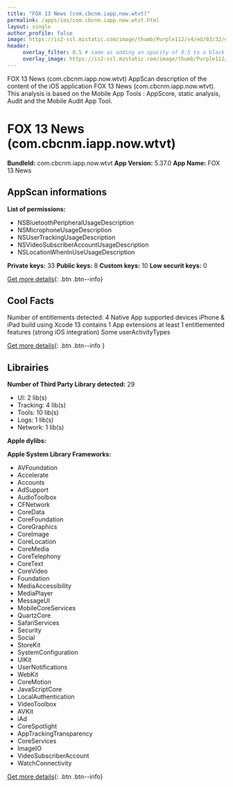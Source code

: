 ```yaml
---
title: "FOX 13 News (com.cbcnm.iapp.now.wtvt)"
permalink: /apps/ios/com.cbcnm.iapp.now.wtvt.html
layout: single
author_profile: false
image: https://is2-ssl.mzstatic.com/image/thumb/Purple112/v4/ed/03/32/ed03327b-1a54-1578-f432-4da9c734d182/FTS-AppIcon-1x_U007emarketing-0-7-0-sRGB-0-85-220.jpeg/512x512bb.jpg
header: 
     overlay_filter: 0.5 # same as adding an opacity of 0.5 to a black background
     overlay_image: https://is2-ssl.mzstatic.com/image/thumb/Purple112/v4/ed/03/32/ed03327b-1a54-1578-f432-4da9c734d182/FTS-AppIcon-1x_U007emarketing-0-7-0-sRGB-0-85-220.jpeg/512x512bb.jpg
---
```

FOX 13 News (com.cbcnm.iapp.now.wtvt) AppScan description of the content of the iOS application FOX 13 News (com.cbcnm.iapp.now.wtvt). This analysis is based on the Mobile App Tools : AppScore, static analysis, Audit and the Mobile Audit App Tool.

# FOX 13 News (com.cbcnm.iapp.now.wtvt)

**BundleId:** com.cbcnm.iapp.now.wtvt
**App Version:** 5.37.0
**App Name:** FOX 13 News


## AppScan informations 

**List of permissions:** 
- NSBluetoothPeripheralUsageDescription
- NSMicrophoneUsageDescription
- NSUserTrackingUsageDescription
- NSVideoSubscriberAccountUsageDescription
- NSLocationWhenInUseUsageDescription
  
  
**Private keys:** 33
**Public keys:** 8
**Custom keys:** 10
**Low securit keys:** 0
  
[Get more details](/pricing.html){: .btn .btn--info}

## Cool Facts

Number of entitlements detected: 4
Native App
supported devices iPhone & iPad
build using Xcode 13
contains 1 App extensions
at least 1 entitlemented features (strong iOS integration)
Some userActivityTypes
  
[Get more details](/pricing.html){: .btn .btn--info }

## Librairies 
**Number of Third Party Library detected:** 29
- UI: 2 lib(s)
- Tracking: 4 lib(s)
- Tools: 10 lib(s)
- Logs: 1 lib(s)
- Network: 1 lib(s)


**Apple dylibs:**


**Apple System Library Frameworks:**
- AVFoundation
- Accelerate
- Accounts
- AdSupport
- AudioToolbox
- CFNetwork
- CoreData
- CoreFoundation
- CoreGraphics
- CoreImage
- CoreLocation
- CoreMedia
- CoreTelephony
- CoreText
- CoreVideo
- Foundation
- MediaAccessibility
- MediaPlayer
- MessageUI
- MobileCoreServices
- QuartzCore
- SafariServices
- Security
- Social
- StoreKit
- SystemConfiguration
- UIKit
- UserNotifications
- WebKit
- CoreMotion
- JavaScriptCore
- LocalAuthentication
- VideoToolbox
- AVKit
- iAd
- CoreSpotlight
- AppTrackingTransparency
- CoreServices
- ImageIO
- VideoSubscriberAccount
- WatchConnectivity


  
[Get more details](/pricing.html){: .btn .btn--info}

